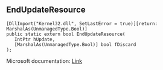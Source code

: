 ## EndUpdateResource

```
[DllImport("Kernel32.dll", SetLastError = true)][return: MarshalAs(UnmanagedType.Bool)]
public static extern bool EndUpdateResource(
   IntPtr hUpdate,
   [MarshalAs(UnmanagedType.Bool)] bool fDiscard
);
```

Microsoft documentation: [Link](https://docs.microsoft.com/en-us/windows/win32/api/winbase/nf-winbase-endupdateresourcew)
